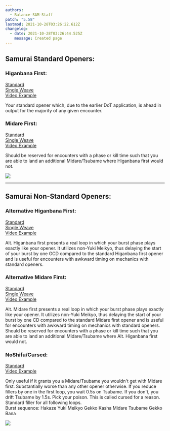 ```yaml
---
authors:
  - Balance-SAM-Staff
patch: "5.58"
lastmod: 2021-10-28T03:26:22.612Z
changelog:
  - date: 2021-10-28T03:26:44.525Z
    message: Created page
---
```

## Samurai Standard Openers:

### Higanbana First:

[Standard](https://i.imgur.com/rvTk9w5.png)\
[Single Weave](https://i.imgur.com/YdosGFd.png)\
[Video Example](https://www.youtube.com/watch?v=7mCoCOIAWqo)  

Your standard opener which, due to the earlier DoT application, is ahead in output for the majority of any given encounter.

### Midare First:

[Standard](https://i.imgur.com/P8JnddQ.png)\
[Single Weave](https://i.imgur.com/UwWTPLy.png)\
[Video Example](https://www.youtube.com/watch?v=EWHO4Btr0Nc)

Should be reserved for encounters with a phase or kill time such that you are able to land an additional Midare/Tsubame where Higanbana first would not.

![](https://cdn.discordapp.com/attachments/692516379848343654/852919272904458280/Samurai_Standard_Openers_2.png?1623507283)

- - -

## Samurai Non-Standard Openers:

### Alternative Higanbana First:

[Standard](https://i.imgur.com/Zy4X11C.png)\
[Single Weave](https://i.imgur.com/s14QrOA.png)\
[Video Example](https://youtu.be/0yN-9FW4E8w)

Alt. Higanbana first presents a real loop in which your burst phase plays exactly like your opener. It utilizes non-Yuki Meikyo, thus delaying the start of your burst by one GCD compared to the standard Higanbana first opener and is useful for encounters with awkward timing on mechanics with standard openers.

### Alternative Midare First:

[Standard](https://i.imgur.com/l42tiPv.png)\
[Single Weave](https://i.imgur.com/EhsSgGP.png)\
[Video Example](https://youtu.be/dISkbTs9VkM)

Alt. Midare first presents a real loop in which your burst phase plays exactly like your opener. It utilizes non-Yuki Meikyo, thus delaying the start of your burst by one CD compared to the standard Midare first opener and is useful for encounters with awkward timing on mechanics with standard openers. Should be reserved for encounters with a phase or kill time such that you are able to land an additional Midare/Tsubame where Alt. Higanbana first would not.

### NoShifu/Cursed:

[Standard](https://i.imgur.com/265RkOl.png)\
[Video Example](https://youtu.be/ylPCw6h6PXE)  

Only useful if it grants you a Midare/Tsubame you wouldn't get with Midare first. Substantially worse than any other opener otherwise. If you reduce fillers by one in the first loop, you wait 0.5s on Tsubame. If you don't, you drift Tsubame by 1.5s. Pick your poison. This is called cursed for a reason. Standard filler for all following loops.\
Burst sequence: Hakaze Yuki Meikyo Gekko Kasha Midare Tsubame Gekko Bana

![](https://cdn.discordapp.com/attachments/692516379848343654/852937612376277022/Samurai_Non-Standard_Openers.png?1632070603)